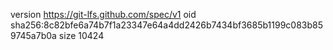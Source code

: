 version https://git-lfs.github.com/spec/v1
oid sha256:8c82bfe6a74b7f1a23347e64a4dd2426b7434bf3685b1199c083b859745a7b0a
size 10424
